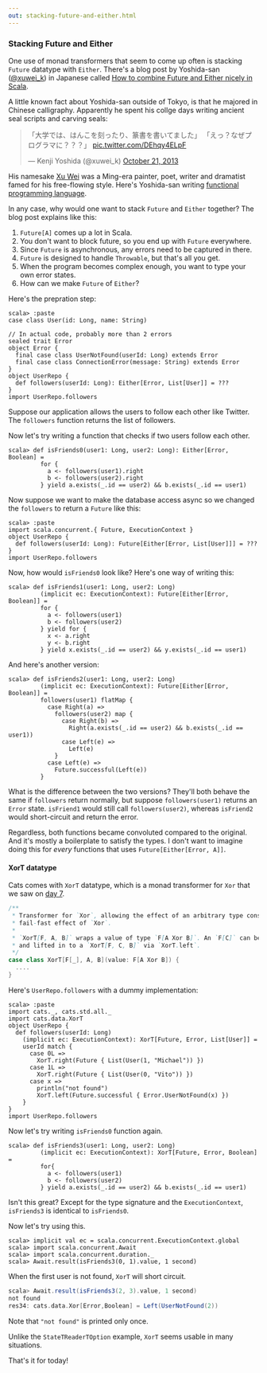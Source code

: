 ```yaml
---
out: stacking-future-and-either.html
---
```


  [xuweik]: https://twitter.com/xuwei_k
  [combine-future-and-either]: http://d.hatena.ne.jp/xuwei/20140919/1411136788
  [seal]: https://twitter.com/xuwei_k/status/392260189673373696
  [xw]: https://en.wikipedia.org/wiki/Xu_Wei
  [3hj86e]: http://twitpic.com/3hj86e
  [Xor]: Xor.html
  [XorTSource]: $catsBaseUrl$core/src/main/scala/cats/data/XorT.scala

### Stacking Future and Either

One use of monad transformers that seem to come up often is stacking `Future` datatype with `Either`. There's a blog post by Yoshida-san ([@xuwei_k][xuweik]) in Japanese called [How to combine Future and Either nicely in Scala][combine-future-and-either].

A little known fact about Yoshida-san outside of Tokyo, is that he majored in Chinese calligraphy. Apparently he spent his collge days writing ancient seal scripts and carving seals:

<blockquote class="twitter-tweet" lang="en"><p lang="ja" dir="ltr">「大学では、はんこを刻ったり、篆書を書いてました」&#10;「えっ？なぜプログラマに？？？」 <a href="http://t.co/DEhqy4ELpF">pic.twitter.com/DEhqy4ELpF</a></p>&mdash; Kenji Yoshida (@xuwei_k) <a href="https://twitter.com/xuwei_k/status/392260189673373696">October 21, 2013</a></blockquote>
<script async src="//platform.twitter.com/widgets.js" charset="utf-8"></script>

His namesake [Xu Wei][xw] was a Ming-era painter, poet, writer and dramatist famed for his free-flowing style. Here's Yoshida-san writing [functional programming language][3hj86e].

In any case, why would one want to stack `Future` and `Either` together?
The blog post explains like this:

1. `Future[A]` comes up a lot in Scala.
2. You don't want to block future, so you end up with `Future` everywhere.
3. Since `Future` is asynchronous, any errors need to be captured in there.
4. `Future` is designed to handle `Throwable`, but that's all you get.
5. When the program becomes complex enough, you want to type your own error states.
6. How can we make `Future` of `Either`?

Here's the prepration step:

```console:new
scala> :paste
case class User(id: Long, name: String)

// In actual code, probably more than 2 errors
sealed trait Error
object Error {
  final case class UserNotFound(userId: Long) extends Error
  final case class ConnectionError(message: String) extends Error
}
object UserRepo {
  def followers(userId: Long): Either[Error, List[User]] = ???
}
import UserRepo.followers
```

Suppose our application allows the users to follow each other like Twitter.
The `followers` function returns the list of followers.

Now let's try writing a function that checks if two users follow each other.

```console
scala> def isFriends0(user1: Long, user2: Long): Either[Error, Boolean] =
         for {
           a <- followers(user1).right
           b <- followers(user2).right
         } yield a.exists(_.id == user2) && b.exists(_.id == user1)
```

Now suppose we want to make the database access async
so we changed the `followers` to return a `Future` like this:

```console
scala> :paste
import scala.concurrent.{ Future, ExecutionContext }
object UserRepo {
  def followers(userId: Long): Future[Either[Error, List[User]]] = ???
}
import UserRepo.followers
```

Now, how would `isFriends0` look like? Here's one way of writing this:

```console
scala> def isFriends1(user1: Long, user2: Long)
         (implicit ec: ExecutionContext): Future[Either[Error, Boolean]] =
         for {
           a <- followers(user1)
           b <- followers(user2)
         } yield for {
           x <- a.right
           y <- b.right
         } yield x.exists(_.id == user2) && y.exists(_.id == user1)
```

And here's another version:

```console
scala> def isFriends2(user1: Long, user2: Long)
         (implicit ec: ExecutionContext): Future[Either[Error, Boolean]] =
         followers(user1) flatMap {
           case Right(a) =>
             followers(user2) map {
               case Right(b) =>
                 Right(a.exists(_.id == user2) && b.exists(_.id == user1))
               case Left(e) =>
                 Left(e)
             }
           case Left(e) =>
             Future.successful(Left(e))
         }
```

What is the difference between the two versions?
They'll both behave the same if `followers` return normally,
but suppose `followers(user1)` returns an `Error` state.
`isFriend1` would still call `followers(user2)`, whereas `isFriend2` would short-circuit and return the error.

Regardless, both functions became convoluted compared to the original.
And it's mostly a boilerplate to satisfy the types.
I don't want to imagine doing this for *every* functions that uses `Future[Either[Error, A]]`.

#### XorT datatype

Cats comes with `XorT` datatype, which is a monad transformer for `Xor` that we saw on [day 7][Xor].

```scala
/**
 * Transformer for `Xor`, allowing the effect of an arbitrary type constructor `F` to be combined with the
 * fail-fast effect of `Xor`.
 *
 * `XorT[F, A, B]` wraps a value of type `F[A Xor B]`. An `F[C]` can be lifted in to `XorT[F, A, C]` via `XorT.right`,
 * and lifted in to a `XorT[F, C, B]` via `XorT.left`.
 */
case class XorT[F[_], A, B](value: F[A Xor B]) {
  ....
}
```

Here's `UserRepo.followers` with a dummy implementation:

```console
scala> :paste
import cats._, cats.std.all._
import cats.data.XorT
object UserRepo {
  def followers(userId: Long)
    (implicit ec: ExecutionContext): XorT[Future, Error, List[User]] =
    userId match {
      case 0L =>
        XorT.right(Future { List(User(1, "Michael")) })
      case 1L =>
        XorT.right(Future { List(User(0, "Vito")) })
      case x =>
        println("not found")
        XorT.left(Future.successful { Error.UserNotFound(x) })
    }
}
import UserRepo.followers
```

Now let's try writing `isFriends0` function again.

```console
scala> def isFriends3(user1: Long, user2: Long)
         (implicit ec: ExecutionContext): XorT[Future, Error, Boolean] =
         for{
           a <- followers(user1)
           b <- followers(user2)
         } yield a.exists(_.id == user2) && b.exists(_.id == user1)
```

Isn't this great? Except for the type signature and the `ExecutionContext`,
`isFriends3` is identical to `isFriends0`.

Now let's try using this.

```console
scala> implicit val ec = scala.concurrent.ExecutionContext.global
scala> import scala.concurrent.Await
scala> import scala.concurrent.duration._
scala> Await.result(isFriends3(0, 1).value, 1 second)
```

When the first user is not found, `XorT` will short circuit.

```scala
scala> Await.result(isFriends3(2, 3).value, 1 second)
not found
res34: cats.data.Xor[Error,Boolean] = Left(UserNotFound(2))
```

Note that `"not found"` is printed only once.

Unlike the `StateTReaderTOption` example, `XorT` seems usable in many situations.

That's it for today!
